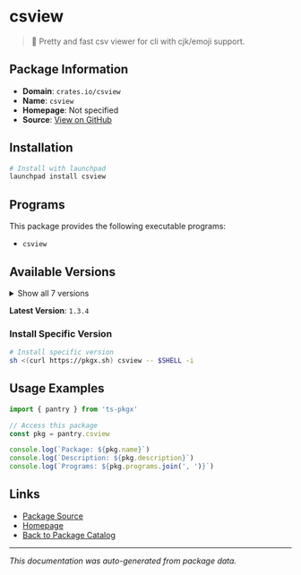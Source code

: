 # csview

> 📠 Pretty and fast csv viewer for cli with cjk/emoji support.

## Package Information

- **Domain**: `crates.io/csview`
- **Name**: `csview`
- **Homepage**: Not specified
- **Source**: [View on GitHub](https://github.com/pkgxdev/pantry/tree/main/projects/crates.io/csview/package.yml)

## Installation

```bash
# Install with launchpad
launchpad install csview
```

## Programs

This package provides the following executable programs:

- `csview`

## Available Versions

<details>
<summary>Show all 7 versions</summary>

- `1.3.4`, `1.3.3`, `1.3.2`, `1.3.1`, `1.3.0`
- `1.2.4`, `1.2.2`

</details>

**Latest Version**: `1.3.4`

### Install Specific Version

```bash
# Install specific version
sh <(curl https://pkgx.sh) csview -- $SHELL -i
```

## Usage Examples

```typescript
import { pantry } from 'ts-pkgx'

// Access this package
const pkg = pantry.csview

console.log(`Package: ${pkg.name}`)
console.log(`Description: ${pkg.description}`)
console.log(`Programs: ${pkg.programs.join(', ')}`)
```

## Links

- [Package Source](https://github.com/pkgxdev/pantry/tree/main/projects/crates.io/csview/package.yml)
- [Homepage](#)
- [Back to Package Catalog](../../../package-catalog.md)

---

*This documentation was auto-generated from package data.*
